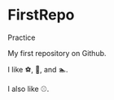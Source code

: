 # FirstRepo
Practice

My first repository on Github.

I like :soccer:, :chicken:, and :swimmer:.

I also like :baseball:.
